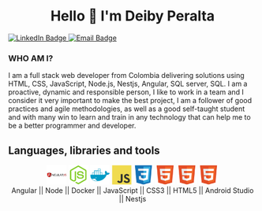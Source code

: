 <div align="center">
  <h1> Hello 👋 I'm Deiby Peralta </h1>
</div>

<div id="badges">
<a href="https://www.linkedin.com/in/deiby-steven-espinosa-peralta/">
<img src="https://img.shields.io/badge/LinkedIn-blue?style=for-the-badge&logo=linkedin&logoColor=white" alt="LinkedIn Badge"/>
</a>
<a href="mailto:deibysp39gmail.com">
<img src="https://img.shields.io/badge/email-red?logo=gmail&logoColor=white&style=for-the-badge" alt="Email Badge"/>
</a>
</div>
</div>


### WHO AM I?
I am a full stack web developer from Colombia delivering solutions using HTML, CSS, JavaScript, Node.js, Nestjs, Angular, SQL server, SQL. I am a proactive, dynamic and responsible person, I like to work in a team and I consider it very important to make the best project, I am a follower of good practices and agile methodologies, as well as a good self-taught student and with many win to learn and train in any technology that can help me to be a better programmer and developer.


<h2>Languages, libraries and tools</h2>
<div align="center">
<img src="https://github.com/devicons/devicon/blob/master/icons/angularjs/angularjs-original-wordmark.svg" title="angular" alt="angular" width="40" height="40"/>

<img src="https://github.com/devicons/devicon/blob/master/icons/nodejs/nodejs-plain.svg" title="Node.js" alt="Node.js" width="40" height="40"/>

<img src="https://github.com/devicons/devicon/blob/master/icons/docker/docker-plain.svg" title="Docker" alt="Docker" width="40" height="40"/>

<img src="https://github.com/devicons/devicon/blob/master/icons/javascript/javascript-original.svg" title="JavaScript" alt="JavaScript" width="40" height="40"/>

<img src="https://github.com/devicons/devicon/blob/master/icons/css3/css3-original.svg" title="CSS3" alt="CSS3" width="40" height="40"/>

<img src="https://github.com/devicons/devicon/blob/master/icons/html5/html5-original.svg" title="HTML5" alt="HTML5" width="40" height="40"/>
  
 <img src="https://github.com/devicons/devicon/blob/master/icons/html5/html5-original.svg" title="HTML5" alt="HTML5" width="40" height="40"/>
  
   <img src="https://github.com/devicons/devicon/blob/master/icons/html5/html5-original.svg" title="HTML5" alt="HTML5" width="40" height="40"/>
  
  
</div>

<div align="center">
Angular || Node || Docker || JavaScript || CSS3 || HTML5 || Android Studio || Nestjs 
</div>
